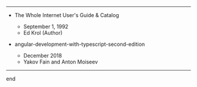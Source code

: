 
---

- The Whole Internet User's Guide & Catalog
    - September 1, 1992
    - Ed Krol (Author)

- angular-development-with-typescript-second-edition
    - December 2018
    - Yakov Fain and Anton Moiseev

---

end
